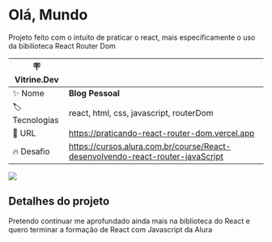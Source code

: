 # Olá, Mundo

Projeto feito com o intuito de praticar o react, mais especificamente o uso da bibilioteca React Router Dom

| :placard: Vitrine.Dev |     |
| -------------  | --- |
| :sparkles: Nome        | **Blog Pessoal**
| :label: Tecnologias | react, html, css, javascript, routerDom
| :rocket: URL         | https://praticando-react-router-dom.vercel.app
| :fire: Desafio     | https://cursos.alura.com.br/course/React-desenvolvendo-react-router-javaScript

<!-- Inserir imagem com a #vitrinedev ao final do link -->
![](blob:https://vercel.com/3a3c0e6f-3541-4d04-855e-c42f7317bf7e#vitrinedev)

## Detalhes do projeto

Pretendo continuar me aprofundado ainda mais na biblioteca do React e quero terminar a formação de React com Javascript da Alura
